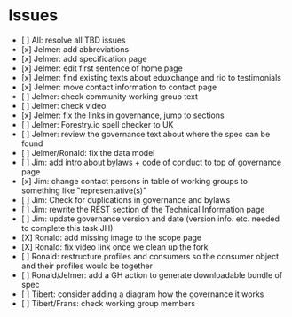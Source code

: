 # Issues

* \[ \] All: resolve all TBD issues
* \[x\] Jelmer: add abbreviations
* \[x\] Jelmer: add specification page
* \[x\] Jelmer: edit first sentence of home page
* \[x\] Jelmer: find existing texts about eduxchange and rio to testimonials
* \[x\] Jelmer: move contact information to contact page
* \[ \] Jelmer: check community working group text
* \[ \] Jelmer: check video
* \[x\] Jelmer: fix the links in governance, jump to sections
* \[ \] Jelmer: Forestry.io spell checker to UK
* \[ \] Jelmer: review the governance text about where the spec can be found
* \[ \] Jelmer/Ronald: fix the data model
* \[ \] Jim: add intro about bylaws + code of conduct to top of governance page
* \[x\] Jim: change contact persons in table of working groups to something like "representative(s)"
* \[ \] Jim: Check for duplications in governance and bylaws
* \[ \] Jim: rewrite the REST section of the Technical Information page
* \[ \] Jim: update governance version and date (version info. etc. needed to complete this task JH)
* \[X\] Ronald: add missing image to the scope page
* \[X\] Ronald: fix video link once we clean up the fork
* \[ \] Ronald: restructure profiles and consumers so the consumer object and their profiles would be together
* \[ \] Ronald/Jelmer: add a GH action to generate downloadable bundle of spec
* \[ \] Tibert: consider adding a diagram how the governance it works
* \[ \] Tibert/Frans: check working group members